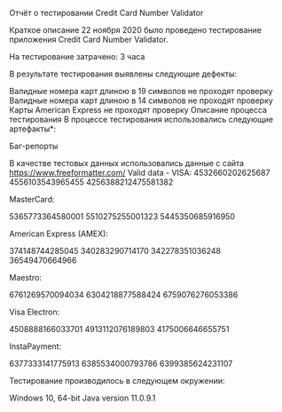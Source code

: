 Отчёт о тестировании Credit Card Number Validator

Краткое описание
22 ноября 2020 было проведено тестирование приложения Credit Card Number Validator.

На тестирование затрачено: 3 часа

В результате тестирования выявлены следующие дефекты:

Валидные номера карт длиною в 19 символов не проходят проверку
Валидные номера карт длиною в 14 символов не проходят проверку
Карты American Express не проходят проверку
Описание процесса тестирования
В процессе тестирования использовались следующие артефакты*:

Баг-репорты

В качестве тестовых данных использовались данные с сайта https://www.freeformatter.com/
Valid data -
VISA:
4532660202625687
4556103543965455
4256388212475581382

MasterCard:

5365773364580001
5510275255001323
5445350685916950

American Express (AMEX):

374148744285045
340283290714170
342278351036248
36549470664966

Maestro:

6761269570094034
6304218877588424
6759076276053386

Visa Electron:

4508888166033701
4913112076189803
4175006646655751

InstaPayment:

6377333141775913
6385534000793786
6399385624231107

Тестирование производилось в следующем окружении:

Windows 10, 64-bit
Java version 11.0.9.1

